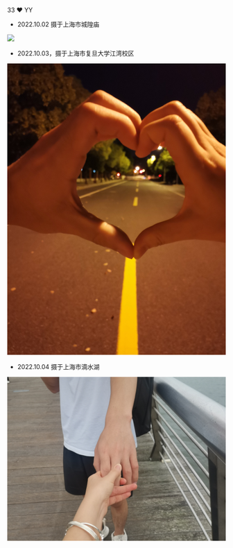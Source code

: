33 ❤️ YY

* 2022.10.02 摄于上海市城隍庙

![](./image/photo-sticker.jpg)

* 2022.10.03，摄于上海市复旦大学江湾校区

![](./image/love.jpg)

* 2022.10.04 摄于上海市滴水湖

![](./image/give-me-your-hand.jpg)
